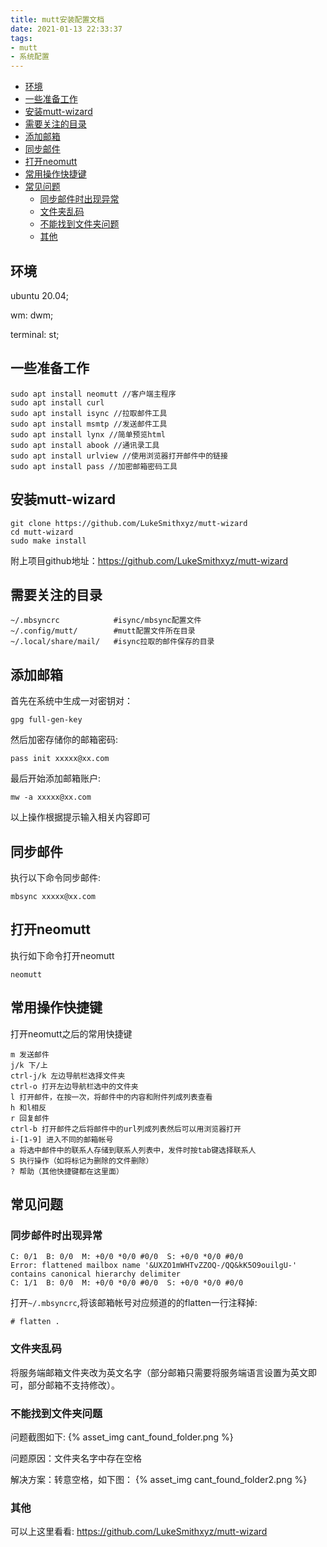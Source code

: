 ```yaml
---
title: mutt安装配置文档
date: 2021-01-13 22:33:37
tags:
- mutt
- 系统配置
---
```


- [环境](#环境)
- [一些准备工作](#一些准备工作)
- [安装mutt-wizard](#安装mutt-wizard)
- [需要关注的目录](#需要关注的目录)
- [添加邮箱](#添加邮箱)
- [同步邮件](#同步邮件)
- [打开neomutt](#打开neomutt)
- [常用操作快捷键](#常用操作快捷键)
- [常见问题](#常见问题)
  - [同步邮件时出现异常](#同步邮件时出现异常)
  - [文件夹乱码](#文件夹乱码)
  - [不能找到文件夹问题](#不能找到文件夹问题)
  - [其他](#其他)

## 环境
ubuntu 20.04;

wm: dwm;

terminal: st;

## 一些准备工作
```
sudo apt install neomutt //客户端主程序
sudo apt install curl 
sudo apt install isync //拉取邮件工具
sudo apt install msmtp //发送邮件工具
sudo apt install lynx //简单预览html
sudo apt install abook //通讯录工具
sudo apt install urlview //使用浏览器打开邮件中的链接
sudo apt install pass //加密邮箱密码工具
```

## 安装mutt-wizard
```
git clone https://github.com/LukeSmithxyz/mutt-wizard
cd mutt-wizard
sudo make install
```
附上项目github地址：https://github.com/LukeSmithxyz/mutt-wizard

## 需要关注的目录
```
~/.mbsyncrc            #isync/mbsync配置文件
~/.config/mutt/        #mutt配置文件所在目录
~/.local/share/mail/   #isync拉取的邮件保存的目录
```

## 添加邮箱
首先在系统中生成一对密钥对：
```
gpg full-gen-key
```
然后加密存储你的邮箱密码:
```
pass init xxxxx@xx.com
```
最后开始添加邮箱账户:
```
mw -a xxxxx@xx.com
```
以上操作根据提示输入相关内容即可

## 同步邮件
执行以下命令同步邮件:
```
mbsync xxxxx@xx.com
```

## 打开neomutt
执行如下命令打开neomutt
```
neomutt
```

## 常用操作快捷键
打开neomutt之后的常用快捷键
```
m 发送邮件
j/k 下/上
ctrl-j/k 左边导航栏选择文件夹
ctrl-o 打开左边导航栏选中的文件夹
l 打开邮件，在按一次，将邮件中的内容和附件列成列表查看
h 和l相反
r 回复邮件
ctrl-b 打开邮件之后将邮件中的url列成列表然后可以用浏览器打开
i-[1-9] 进入不同的邮箱帐号
a 将选中邮件中的联系人存储到联系人列表中，发件时按tab键选择联系人
S 执行操作（如将标记为删除的文件删除）
? 帮助（其他快捷键都在这里面）
```
## 常见问题
### 同步邮件时出现异常
```
C: 0/1  B: 0/0  M: +0/0 *0/0 #0/0  S: +0/0 *0/0 #0/0
Error: flattened mailbox name '&UXZO1mWHTvZZOQ-/QQ&kK5O9ouilgU-' contains canonical hierarchy delimiter
C: 1/1  B: 0/0  M: +0/0 *0/0 #0/0  S: +0/0 *0/0 #0/0
```
打开`~/.mbsyncrc`,将该邮箱帐号对应频道的的flatten一行注释掉:
```
# flatten .
```
### 文件夹乱码
将服务端邮箱文件夹改为英文名字（部分邮箱只需要将服务端语言设置为英文即可，部分邮箱不支持修改）。

### 不能找到文件夹问题
问题截图如下:
{% asset_img cant_found_folder.png %}

问题原因：文件夹名字中存在空格

解决方案：转意空格，如下图：
{% asset_img cant_found_folder2.png %}

### 其他
可以上这里看看: https://github.com/LukeSmithxyz/mutt-wizard
